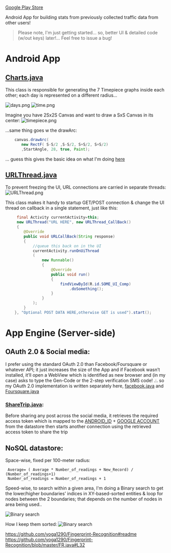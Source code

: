 [Google Play Store](http://play.google.com/store/apps/details?id=yoga1290.bey2ollak)

Android App for building stats from previously collected traffic data from other users!

>	Please note, I'm just getting started… so, better UI & detailed code (w/out keys) later!… Feel free to issue a bug!


# Android App


## [Charts.java](android/src/yoga1290/bey2ollak/Charts.java)

This class is responsible for generating the 7 Timepiece graphs inside each other; each day is represented on a different radius…

![days.png](readme/days.png)
![time.png](readme/time.png)

Imagine you have 2Sx2S Canvas and want to draw a SxS Canvas in its center:
![timepiece.png](readme/timepiece.png)

…same thing goes w the drawArc: 
```java
    canvas.drawArc(
       new RectF( S-S/2 ,S-S/2, S+S/2, S+S/2)
       ,StartAngle, 28, true, Paint);
```

… guess this gives the basic idea on what I'm doing [here](android/src/yoga1290/bey2ollak/Charts.java)

## [URLThread.java](android/src/yoga1290/bey2ollak/URLThread.java)


To prevent freezing the UI, URL connections are carried in separate threads:
![URLThread.png](readme/URLThread.png)

This class makes it handy to startup GET/POST connection & change the UI thread on callback in a single statement, just like this:
```java
     final Activity currentActivity=this;
     new URLThread("URL HERE", new URLThread_CallBack() 
     { 
     	@Override 
     	public void URLCallBack(String response) 
     	{ 
    		//queue this back on in the UI 
    		currentActivity.runOnUiThread
    		( 
    			new Runnable() 
    			{ 
    				@Override 
    				public void run() 
    				{ 
    					findViewById(R.id.SOME_UI_Comp) 
    						.doSomething(); 
    				} 
    			} 
    		); 
    	}
    }, "Optional POST DATA HERE,otherwise GET is used").start();
```



# App Engine (Server-side)

## OAuth 2.0 & Social media:

I prefer using the standard OAuth 2.0 than Facebook/Foursquare or whatever API; it just increases the size of the App and if Facebook wasn’t installed, it’ll open a WebView which is identified as new browser and (in my case) asks to type the Gen-Code or the 2-step verification SMS code!
.:. so my OAuth 2.0 implementation is written separately here, [facebook.java](AppEngine/src/facebook.java) and [Foursquare.java](AppEngine/src/Foursquare.java)

### [ShareTrip.java](android/src/yoga1290/bey2ollak/ShareTrip.java):

Before sharing any post across the social media, it retrieves the required access token which is mapped to the [ANDROID_ID](http://developer.android.com/reference/android/provider/Settings.Secure.html#ANDROID_ID) + [GOOGLE ACCOUNT](http://developer.android.com/reference/android/Manifest.permission.html#GET_ACCOUNTS) from the datastore then starts another connection using the retrieved access token to share the trip


## NoSQL datastore:


Space-wise, fixed per 100-meter radius:

     Average= ( Average * Number_of_readings + New_Record) / (Number_of_readings+1)
     Number_of_readings = Number_of_readings + 1


Speed-wise, to search within a given area, I'm doing a Binary search to get the lower/higher boundaries’ indices in XY-based-sorted entities &  loop for nodes between the 2 boundaries; that depends on the number of nodes in area being used..

![Binary search](readme/bsearch.png)


How I keep them sorted:
![Binary search](readme/nosql.png)

https://github.com/yoga1290/Fingerprint-Recognition#readme
https://github.com/yoga1290/Fingerprint-Recognition/blob/master/FR.java#L32